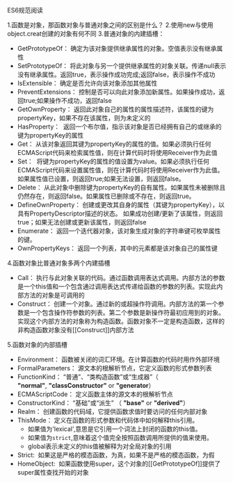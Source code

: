 ES6规范阅读

1.函数是对象，那函数对象与普通对象之间的区别是什么？
2.使用new与使用object.creat创建的对象有何不同
3.普通对象的内建插槽：

- GetPrototypeOf：  确定为该对象提供继承属性的对象。空值表示没有继承属性
- SetPrototypeOf：  将此对象与另一个提供继承属性的对象关联。传递null表示没有继承属性。返回true，表示操作成功完成;返回false，表示操作不成功
- IsExtensible：  确定是否允许向该对象添加其他属性
- PreventExtensions：  控制是否可以向此对象添加新属性。如果操作成功，返回true;如果操作不成功，返回false
- GetOwnProperty：  返回此对象自己的属性的属性描述符，该属性的键为propertyKey，如果不存在该属性，则为未定义的
- HasProperty：   返回一个布尔值，指示该对象是否已经拥有自己的或继承的键为propertyKey的属性
- Get：  从该对象返回其键为propertyKey的属性的值。如果必须执行任何ECMAScript代码来检索属性值，则在计算代码时将使用Receiver作为此值
- Set：   将键为propertyKey的属性的值设置为value。如果必须执行任何ECMAScript代码来设置属性值，则在计算代码时将使用Receiver作为此值。如果属性值已设置，则返回true;如果无法设置，则返回false。
- Delete：  从此对象中删除键为propertyKey的自有属性。如果属性未被删除且仍然存在，则返回false。如果属性已删除或不存在，则返回true。
- DefineOwnProperty：  创建或更改其自身的属性（其键为propertyKey），以具有PropertyDescriptor描述的状态。 如果成功创建/更新了该属性，则返回true；如果无法创建或更新该属性，则返回false
- Enumerate：  返回一个迭代器对象，该对象生成对象的字符串键可枚举属性的键。
- OwnPropertyKeys：  返回一个列表，其中的元素都是该对象自己的属性键

4.函数对象比普通对象多两个内建插槽

- Call：  执行与此对象关联的代码。通过函数调用表达式调用。内部方法的参数是一个this值和一个包含通过调用表达式传递给函数的参数的列表。实现此内部方法的对象是可调用的
- Construct：  创建一个对象。通过新的或超操作符调用。内部方法的第一个参数是一个包含操作符参数的列表。第二个参数是新操作符最初应用到的对象。实现这个内部方法的对象称为构造函数。函数对象不一定是构造函数，这样的非构造函数对象没有[[Construct]]内部方法

5.函数对象的内部插槽

- Environment：  函数被关闭的词汇环境。在计算函数的代码时用作外部环境
- FormalParameters：  源文本的根解析节点，它定义函数的形式参数列表
- FunctionKind：  “普通”、“类构造函数”或“生成器”（  **"normal"**, **"classConstructor"** or **"generator**）
- ECMAScriptCode：  定义函数主体的源文本的根解析节点
- ConstructorKind：  “基础”或“派生” （  **"base"** or **"derived"**）
- Realm：  创建函数的代码域，它提供函数求值时要访问的任何内部对象
- ThisMode：  定义在函数的形式参数和代码体中如何解释this引用。
    - 如果值为'lexical',意思是它引用一个词法上封闭的函数的this值。
    - 如果值为`strict`,意味着这个值完全按照函数调用所提供的值来使用。
    - global表示未定义的this值被解释为对全局对象的引用
- Strict:   如果这是严格的模态函数，为真，如果不是严格的模态函数，为假
- HomeObject:   如果函数使用super，这个对象的[[GetPrototypeOf]]提供了super属性查找开始的对象